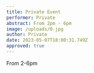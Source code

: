 ```yaml
---
title: Private Event
performer: Private
abstract: From 2pm - 6pm
image: /uploads/0.jpg
author: Private
date: 2023-05-07T18:00:31.749Z
approved: true
---
```

From 2-6pm